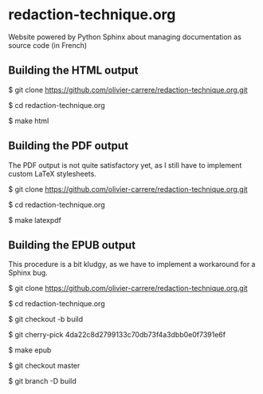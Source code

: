 redaction-technique.org
=======================

Website powered by Python Sphinx about managing documentation as source code (in French)

Building the HTML output
------------------------

$ git clone https://github.com/olivier-carrere/redaction-technique.org.git

$ cd redaction-technique.org

$ make html

Building the PDF output
------------------------

The PDF output is not quite satisfactory yet, as I still have to implement
custom LaTeX stylesheets.

$ git clone https://github.com/olivier-carrere/redaction-technique.org.git

$ cd redaction-technique.org

$ make latexpdf

Building the EPUB output
------------------------

This procedure is a bit kludgy, as we have to implement a workaround for a
Sphinx bug.

$ git clone https://github.com/olivier-carrere/redaction-technique.org.git

$ cd redaction-technique.org

$ git checkout -b build

$ git cherry-pick 4da22c8d2799133c70db73f4a3dbb0e0f7391e6f

$ make epub

$ git checkout master

$ git branch -D build

